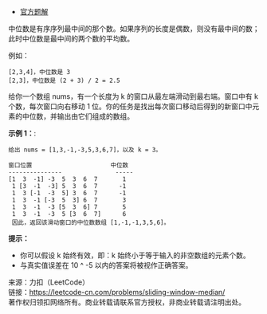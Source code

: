 * [官方题解](https://leetcode-cn.com/problems/sliding-window-median/solution/hua-dong-chuang-kou-zhong-wei-shu-by-lee-7ai6/)

中位数是有序序列最中间的那个数。如果序列的长度是偶数，则没有最中间的数；此时中位数是最中间的两个数的平均数。

例如：
```
[2,3,4]，中位数是 3
[2,3]，中位数是 (2 + 3) / 2 = 2.5
```
给你一个数组 nums，有一个长度为 k 的窗口从最左端滑动到最右端。窗口中有 k 个数，每次窗口向右移动 1 位。你的任务是找出每次窗口移动后得到的新窗口中元素的中位数，并输出由它们组成的数组。

**示例 1：**:<br>
```
给出 nums = [1,3,-1,-3,5,3,6,7]，以及 k = 3。

窗口位置                      中位数
---------------               -----
[1  3  -1] -3  5  3  6  7       1
 1 [3  -1  -3] 5  3  6  7      -1
 1  3 [-1  -3  5] 3  6  7      -1
 1  3  -1 [-3  5  3] 6  7       3
 1  3  -1  -3 [5  3  6] 7       5
 1  3  -1  -3  5 [3  6  7]      6
 因此，返回该滑动窗口的中位数数组 [1,-1,-1,3,5,6]。
```

**提示：** <br>
* 你可以假设 k 始终有效，即：k 始终小于等于输入的非空数组的元素个数。
* 与真实值误差在 10 ^ -5 以内的答案将被视作正确答案。


来源：力扣（LeetCode）<br>
链接：https://leetcode-cn.com/problems/sliding-window-median/<br>
著作权归领扣网络所有。商业转载请联系官方授权，非商业转载请注明出处。<br>